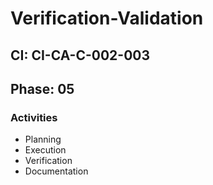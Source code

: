 # Verification-Validation

## CI: CI-CA-C-002-003
## Phase: 05

### Activities
- Planning
- Execution
- Verification
- Documentation
